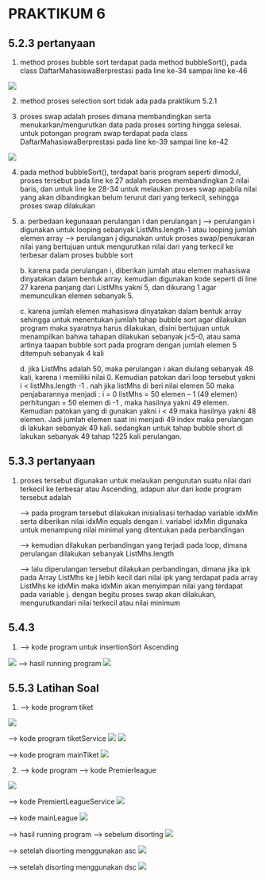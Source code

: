 # PRAKTIKUM 6

## 5.2.3 pertanyaan

1. method proses bubble sort terdapat pada method bubbleSort(), pada class DaftarMahasiswaBerprestasi pada line ke-34 sampai line ke-46
<img src = "./1.jpg" >

2. method proses selection sort tidak ada pada praktikum 5.2.1

3. proses swap adalah proses dimana membandingkan serta menukarkan/mengurutkan data pada proses sorting hingga selesai. 
untuk potongan program swap terdapat pada class DaftarMahasiswaBerprestasi pada line ke-39 sampai line ke-42
<img src = "./2.jpg">

4. pada method bubbleSort(), terdapat baris program seperti dimodul, proses tersebut pada line ke 27 adalah proses membandingkan 2 nilai baris, dan untuk line ke 28-34 untuk melaukan proses swap apabila nilai yang akan dibandingkan belum terurut dari yang terkecil, sehingga proses swap dilakukan

5. a. perbedaan kegunaaan perulangan i dan perulangan j
--> perulangan i digunakan untuk looping sebanyak ListMhs.length-1 atau looping jumlah elemen array
--> perulangan j digunakan untuk proses swap/penukaran nilai yang bertujuan untuk mengurutkan nilai dari yang terkecil ke terbesar dalam proses bubble sort

    b. karena pada perulangan i, diberikan jumlah atau elemen mahasiswa dinyatakan dalam bentuk array. kemudian digunakan kode seperti di line 27 karena panjang dari ListMhs yakni 5, dan dikurang 1 agar memunculkan elemen sebanyak 5.

    c. karena jumlah elemen mahasiswa dinyatakan dalam bentuk array sehingga untuk menentukan jumlah tahap bubble sort agar dilakukan program maka syaratnya harus dilakukan, disini bertujuan untuk menampilkan bahwa tahapan dilakukan sebanyak j<5-0, atau sama artinya taapan bubble sort pada program dengan jumlah elemen 5 ditempuh sebanyak 4 kali

    d. jika ListMhs adalah 50, maka perulangan i akan diulang sebanyak 48 kali, karena i memiliki nilai 0. Kemudian patokan dari loop tersebut yakni i < listMhs.length -1 . nah jika listMhs di beri nilai elemen 50 maka penjabarannya menjadi : i = 0 listMhs = 50 elemen – 1 (49 elemen)
    perhitungan = 50 elemen di -1 , maka hasilnya yakni 49 elemen. Kemudian patokan yang di gunakan yakni i < 49 maka hasilnya yakni 48 elemen. Jadi jumlah elemen saat ini menjadi 49 index maka perulangan di lakukan sebanyak 49 kali. sedangkan untuk tahap bubble short di lakukan sebanyak 49 tahap 1225 kali perulangan. 
## 5.3.3 pertanyaan
1. proses tersebut digunakan untuk melaukan pengurutan suatu nilai dari terkecil ke terbesar atau Ascending, adapun alur dari kode program tersebut adalah 
    
    --> pada program tersebut dilakukan inisialisasi terhadap variable idxMin serta diberikan nilai idxMin equals dengan i. variabel idxMin digunaka untuk menampung nilai minimal yang ditentukan pada perbandingan
   
    --> kemudian dilakukan perbandingan yang terjadi pada loop, dimana perulangan dilakukan sebanyak ListMhs.length
   
    --> lalu diperulangan tersebut dilakukan perbandingan, dimana jika ipk pada Array ListMhs ke j lebih kecil dari nilai ipk yang terdapat pada array ListMhs ke idxMin maka idxMin akan menyimpan nilai yang terdapat pada variable j. dengan begitu proses swap akan dilakukan, mengurutkandari nilai terkecil atau nilai minimum 

## 5.4.3
1. --> kode program untuk insertionSort Ascending
<img src = "./3.jpg">
--> hasil running program
<img src = "./4.jpg">

## 5.5.3 Latihan Soal
1. --> kode program tiket
<img src = "./11.jpg">

--> kode program tiketService
<img src = "./12.jpg">
<img src = "./13.jpg">

--> kode program mainTiket
<img src = "./14.jpg">


2. --> kode program
--> kode Premierleague
<img src = "./8.jpg">

--> kode PremiertLeagueService
<img src = "./9.jpg">

--> kode mainLeague
<img src = "./10.jpg">


--> hasil running program
    --> sebelum disorting
    <img src = "./5.jpg">

--> setelah disorting menggunakan asc
    <img src = "./6.jpg">

--> setelah disorting menggunakan dsc
    <img src = "./7.jpg">